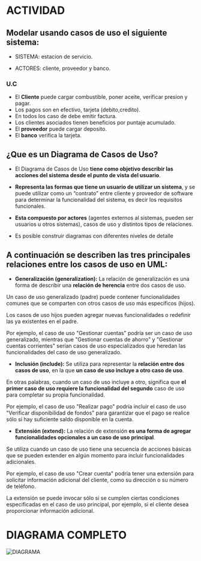 
# **ACTIVIDAD**

## **Modelar usando casos de uso el siguiente sistema:**

- SISTEMA: estacion de servicio.

- ACTORES: cliente, proveedor y banco.

### **U.C**

- El **Cliente** puede cargar combustible, poner aceite, verificar presion y pagar.
- Los pagos son en efectivo, tarjeta (debito,credito).
- En todos los caso de debe emitir factura.
- Los clientes asociados tienen beneficios por puntaje acumulado.
- El **proveedor** puede cargar deposito.
- El **banco** verifica la tarjeta.

## ¿Que es un Diagrama de Casos de Uso?

- El Diagrama de Casos de Uso **tiene como objetivo describir las acciones del sistema desde el punto de vista del usuario**.

- **Representa las formas que tiene un usuario de utilizar un sistema**, y se puede utilizar como un “contrato” entre cliente y proveedor de software para determinar la funcionalidad del sistema, es decir los requisitos funcionales.

- **Esta compuesto por actores** (agentes externos al sistemas, pueden ser usuarios u otros sistemas), casos de uso y distintos tipos de relaciones. 

- Es posible construir diagramas con diferentes niveles de detalle

## A continuación se describen las tres principales relaciones entre los casos de uso en UML:

- **Generalización (generalization):**
La relación de generalización es una forma de describir una **relación de herencia** entre dos casos de uso.

Un caso de uso generalizado (padre) puede contener funcionalidades comunes que se comparten con otros casos de uso más específicos (hijos).

Los casos de uso hijos pueden agregar nuevas funcionalidades o redefinir las ya existentes en el padre. 

Por ejemplo, el caso de uso "Gestionar cuentas" podría ser un caso de uso generalizado, mientras que "Gestionar cuentas de ahorro" y "Gestionar cuentas corrientes" serían casos de uso especializados que heredan las funcionalidades del caso de uso generalizado.

- **Inclusión (include):**
Se utiliza para representar la **relación entre dos casos de uso**, en la que **un caso de uso incluye a otro caso de uso**.

En otras palabras, cuando un caso de uso incluye a otro, significa que **el primer caso de uso requiere la funcionalidad del segundo** caso de uso para completar su propia funcionalidad.

Por ejemplo, el caso de uso "Realizar pago" podría incluir el caso de uso "Verificar disponibilidad de fondos" para garantizar que el pago se realice sólo si hay suficiente saldo disponible en la cuenta.

- **Extensión (extend):**
La relación de extensión **es una forma de agregar funcionalidades opcionales a un caso de uso principal**.

Se utiliza cuando un caso de uso tiene una secuencia de acciones básicas que se pueden extender en algún momento para incluir funcionalidades adicionales.

Por ejemplo, el caso de uso "Crear cuenta" podría tener una extensión para solicitar información adicional del cliente, como su dirección o su número de teléfono. 

La extensión se puede invocar sólo si se cumplen ciertas condiciones especificadas en el caso de uso principal, por ejemplo, si el cliente desea proporcionar información adicional.

# DIAGRAMA COMPLETO

![DIAGRAMA](https://github.com/FlorAmado/proy-sist-comp-y-mod-sist/blob/master/modelos-y-sistemas/DIAGRAMA_estacion_de_servicio/diagram.png)

